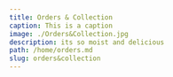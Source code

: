 ```yaml
---
title: Orders & Collection
caption: This is a caption
image: ./Orders&Collection.jpg
description: its so moist and delicious
path: /home/orders.md
slug: orders&collection
---
```

